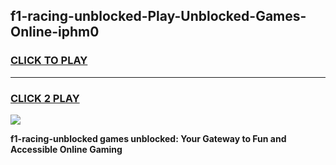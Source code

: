 
## f1-racing-unblocked-Play-Unblocked-Games-Online-iphm0
<h3>
<a href="https://premium76.site?title=f1-racing-unblocked&ref=25A">CLICK TO PLAY</a></h3>
<hr>

<h3>
<a href="https://premium76.site?title=f1-racing-unblocked&ref=25A">CLICK 2 PLAY</a>
  
</h3>

<a href="https://premium76.site?title=f1-racing-unblocked&ref=25A"><img src="https://clearcache.store/games.png"></a>


**f1-racing-unblocked games unblocked: Your Gateway to Fun and Accessible Online Gaming**
